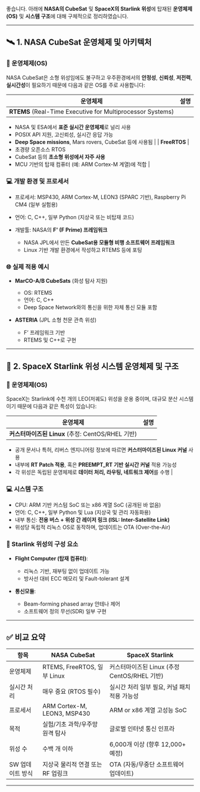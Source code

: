 좋습니다. 아래에 **NASA의 CubeSat** 및 **SpaceX의 Starlink 위성**에 탑재된 **운영체제(OS)** 및 **시스템 구조**에 대해 구체적으로 정리하였습니다.

---

## 🛰️ 1. **NASA CubeSat** 운영체제 및 아키텍처

### 🔧 운영체제(OS)

NASA CubeSat은 소형 위성임에도 불구하고 우주환경에서의 **안정성**, **신뢰성**, **저전력**, **실시간성**이 필요하기 때문에 다음과 같은 OS를 주로 사용합니다:

| 운영체제                                                       | 설명 |
| ---------------------------------------------------------- | -- |
| **RTEMS** (Real-Time Executive for Multiprocessor Systems) |    |

* NASA 및 ESA에서 **표준 실시간 운영체제**로 널리 사용
* POSIX API 지원, 고신뢰성, 실시간 응답 가능
* **Deep Space missions**, Mars rovers, CubeSat 등에 사용됨
  |
  \| **FreeRTOS** |
* 초경량 오픈소스 RTOS
* CubeSat 등의 **초소형 위성에서 자주 사용**
* MCU 기반의 탑재 컴퓨터 (예: ARM Cortex-M 계열)에 적합
  |

### 💻 개발 환경 및 프로세서

* 프로세서: MSP430, ARM Cortex-M, LEON3 (SPARC 기반), Raspberry Pi CM4 (일부 실험용)
* 언어: C, C++, 일부 Python (지상국 또는 비탑재 코드)
* 개발툴: NASA의 **F' (F Prime) 프레임워크**

  * NASA JPL에서 만든 **CubeSat용 모듈형 비행 소프트웨어 프레임워크**
  * Linux 기반 개발 환경에서 작성하고 RTEMS 등에 포팅

### 🌐 실제 적용 예시

* **MarCO-A/B CubeSats** (화성 탐사 지원)

  * OS: RTEMS
  * 언어: C, C++
  * Deep Space Network와의 통신을 위한 자체 통신 모듈 포함
* **ASTERIA** (JPL 소형 천문 관측 위성)

  * F’ 프레임워크 기반
  * RTEMS 및 C++로 구현

---

## 📡 2. **SpaceX Starlink 위성 시스템** 운영체제 및 구조

### 🔧 운영체제(OS)

SpaceX는 Starlink에 수천 개의 LEO(저궤도) 위성을 운용 중이며, 대규모 분산 시스템이기 때문에 다음과 같은 특성이 있습니다:

| 운영체제                                   | 설명 |
| -------------------------------------- | -- |
| **커스터마이즈된 Linux** (추정: CentOS/RHEL 기반) |    |

* 공개 문서나 특허, 리버스 엔지니어링 정보에 따르면 **커스터마이즈된 Linux 커널** 사용
* 내부에 **RT Patch 적용**, 혹은 **PREEMPT\_RT 기반 실시간 커널** 적용 가능성
* 각 위성은 독립된 운영체제로 **데이터 처리, 라우팅, 네트워크 제어**를 수행
  |

### 💻 시스템 구조

* CPU: ARM 기반 커스텀 SoC 또는 x86 계열 SoC (공개된 바 없음)
* 언어: C, C++, 일부 Python 및 Lua (지상국 및 관리 자동화용)
* 내부 통신: **전용 버스 + 위성 간 레이저 링크 (ISL: Inter-Satellite Link)**
* 위성당 독립적 리눅스 OS로 동작하며, 업데이트는 OTA (Over-the-Air)

### 🚀 Starlink 위성의 구성 요소

* **Flight Computer (탑재 컴퓨터)**:

  * 리눅스 기반, 재부팅 없이 업데이트 가능
  * 방사선 대비 ECC 메모리 및 Fault-tolerant 설계
* **통신모듈**:

  * Beam-forming phased array 안테나 제어
  * 소프트웨어 정의 무선(SDR) 일부 구현

---

## ✅ 비교 요약

| 항목         | NASA CubeSat                | SpaceX Starlink                   |
| ---------- | --------------------------- | --------------------------------- |
| 운영체제       | RTEMS, FreeRTOS, 일부 Linux   | 커스터마이즈된 Linux (추정 CentOS/RHEL 기반) |
| 실시간 처리     | 매우 중요 (RTOS 필수)             | 실시간 처리 일부 필요, 커널 패치 적용 가능성        |
| 프로세서       | ARM Cortex-M, LEON3, MSP430 | ARM or x86 계열 고성능 SoC             |
| 목적         | 실험/기초 과학/우주망 원격 탐사          | 글로벌 인터넷 통신 인프라                    |
| 위성 수       | 수백 개 이하                     | 6,000개 이상 (향후 12,000+ 예정)         |
| SW 업데이트 방식 | 지상국 물리적 연결 또는 RF 업링크        | OTA (자동/무중단 소프트웨어 업데이트)           |

---

